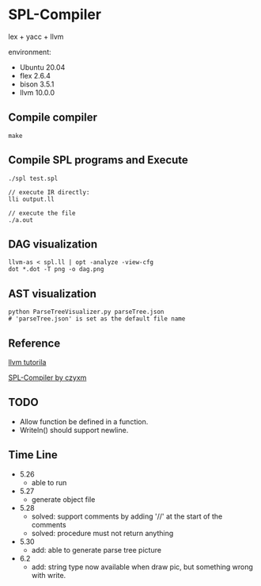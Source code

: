 # SPL-Compiler 

lex + yacc + llvm 

environment: 
* Ubuntu 20.04 
* flex 2.6.4 
* bison 3.5.1 
* llvm 10.0.0 

## Compile compiler

```
make
```

## Compile SPL programs and Execute 

```
./spl test.spl

// execute IR directly: 
lli output.ll 

// execute the file
./a.out
```

## DAG visualization 

```
llvm-as < spl.ll | opt -analyze -view-cfg
dot *.dot -T png -o dag.png
```

## AST visualization 

```
python ParseTreeVisualizer.py parseTree.json 
# 'parseTree.json' is set as the default file name

```

## Reference 

[llvm tutorila](https://llvm.org/docs/tutorial/MyFirstLanguageFrontend/index.html) 

[SPL-Compiler by czyxm](https://github.com/czyxm/SPL-Compiler)

## TODO

* Allow function be defined in a function.
* Writeln() should support newline.

## Time Line

* 5.26 
    * able to run 
* 5.27 
    * generate object file 
* 5.28 
    * solved: support comments by adding '//' at the start of the comments 
    * solved: procedure must not return anything 
* 5.30
    * add: able to generate parse tree picture
* 6.2
    * add: string type now available when draw pic, but something wrong with write.